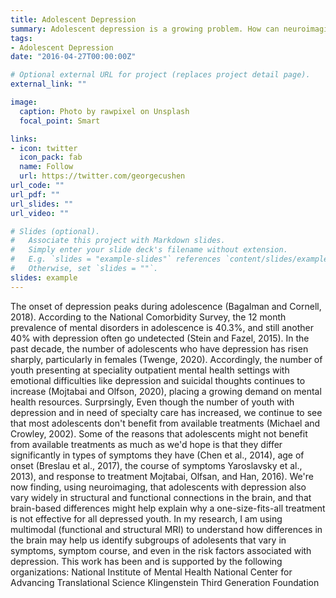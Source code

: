 ```yaml
---
title: Adolescent Depression
summary: Adolescent depression is a growing problem. How can neuroimaging help?
tags:
- Adolescent Depression
date: "2016-04-27T00:00:00Z"

# Optional external URL for project (replaces project detail page).
external_link: ""

image:
  caption: Photo by rawpixel on Unsplash
  focal_point: Smart

links:
- icon: twitter
  icon_pack: fab
  name: Follow
  url: https://twitter.com/georgecushen
url_code: ""
url_pdf: ""
url_slides: ""
url_video: ""

# Slides (optional).
#   Associate this project with Markdown slides.
#   Simply enter your slide deck's filename without extension.
#   E.g. `slides = "example-slides"` references `content/slides/example-slides.md`.
#   Otherwise, set `slides = ""`.
slides: example
---
```


The onset of depression peaks during adolescence (Bagalman and Cornell, 2018). According to the National Comorbidity Survey, the 12 month prevalence of mental disorders in adolescence is 40.3%, and still another 40% with depression often go undetected (Stein and Fazel, 2015). In the past decade, the number of adolescents who have depression has risen sharply, particularly in females (Twenge, 2020). Accordingly, the number of youth presenting at speciality outpatient mental health settings with emotional difficulties like depression and suicidal thoughts continues to increase (Mojtabai and Olfson, 2020), placing a growing demand on mental health resources. Surprsingly, Even though the number of youth with depression and in need of specialty care has increased, we continue to see that most adolescents don't benefit from available treatments (Michael and Crowley, 2002). 
  Some of the reasons that adolescents might not benefit from available treatments as much as we'd hope is that they differ significantly in types of symptoms they have (Chen et al., 2014), age of onset (Breslau et al., 2017), the course of symptoms Yaroslavsky et al., 2013), and response to treatment Mojtabai, Olfsan, and Han, 2016). We're now finding, using neuroimaging, that adolescents with depression also vary widely in structural and functional connections in the brain, and that brain-based differences might help explain why a one-size-fits-all treatment is not effective for all depressed youth. In my research, I am using multimodal (functional and structural MRI) to understand how differences in the brain may help us identify subgroups of adolesents that vary in symptoms, symptom course, and even in the risk factors associated with depression.
  This work has been and is supported by the following organizations:
  National Institute of Mental Health
  National Center for Advancing Translational Science
  Klingenstein Third Generation Foundation
